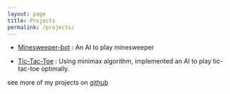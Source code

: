 ```yaml
---
layout: page
title: Projects
permalink: /projects/
---
```

- [Minesweeper-bot](https://github.com/yashtx/minesweeper-bot) : An AI to play minesweeper

- [Tic-Tac-Toe](https://github.com/yashtx/tic-tac-toe) : Using minimax algorithm, implemented an AI to play tic-tac-toe optimally.

see more of my projects on [github](https://github.com/yashtx/)